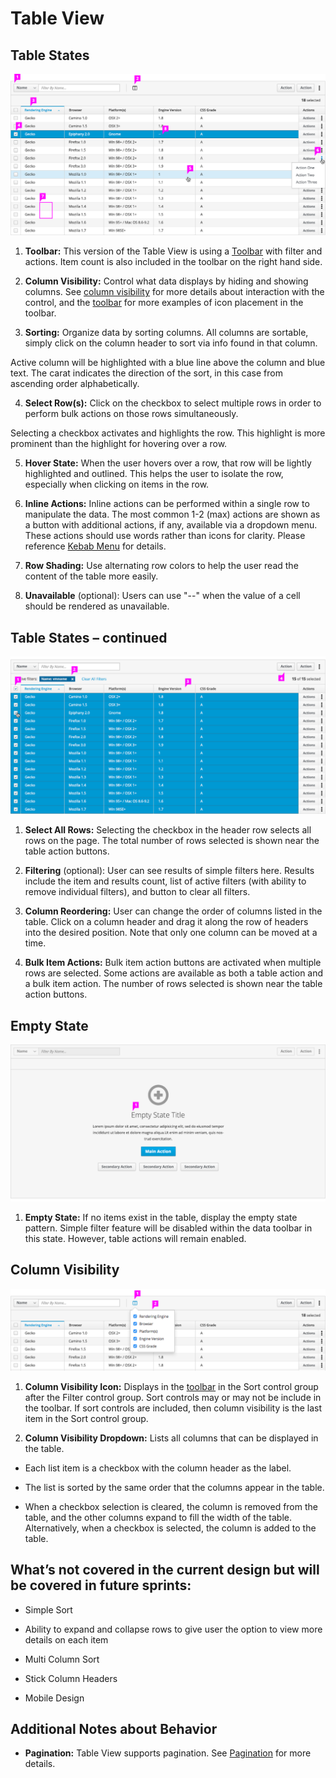 # Table View

## Table States
![Table with a single row selected](img/table-callout1.png)

1. **Toolbar:** This version of the Table View is using a [Toolbar](http://www.patternfly.org/pattern-library/forms-and-controls/toolbar/) with filter and actions. Item count is also included in the toolbar on the right hand side.

2. **Column Visibility:** Control what data displays by hiding and showing columns. See [column visibility](#column-visibility) for more details about interaction with the control, and the [toolbar](http://www.patternfly.org/pattern-library/forms-and-controls/toolbar/) for more examples of icon placement in the toolbar.

3. **Sorting:** Organize data by sorting columns. All columns are sortable, simply click on the column header to sort via info found in that column.

  Active column will be highlighted with a blue line above the column and blue text. The carat indicates the direction of the sort, in this case from ascending order alphabetically.

4. **Select Row(s):** Click on the checkbox to select multiple rows in order to perform bulk actions on those rows simultaneously.

  Selecting a checkbox activates and highlights the row. This highlight is more prominent than the highlight for hovering over a row.

5. **Hover State:** When the user hovers over a row, that row will be lightly highlighted and outlined. This helps the user to isolate the row, especially when clicking on items in the row.

6. **Inline Actions:** Inline actions can be performed within a single row to manipulate the data. The most common 1-2 (max) actions are shown as a button with additional actions, if any, available via a dropdown menu. These actions should use words rather than icons for clarity. Please reference [Kebab Menu](http://www.patternfly.org/pattern-library/widgets/#kebabs) for details.

7. **Row Shading:** Use alternating row colors to help the user read the content of the table more easily.

8. **Unavailable** (optional): Users can use "--" when the value of a cell should be rendered as unavailable.

## Table States – continued
![Table with a all rows selected](img/table-callout2.png)

1. **Select All Rows:** Selecting the checkbox in the header row selects all rows on the page. The total number of rows selected is shown near the table action buttons.

2. **Filtering** (optional): User can see results of simple filters here. Results include the item and results count, list of active filters (with ability to remove individual filters), and button to clear all filters.

3. **Column Reordering:** User can change the order of columns listed in the table. Click on a column header and drag it along the row of headers into the desired position. Note that only one column can be moved at a time.

4. **Bulk Item Actions:** Bulk item action buttons are activated when multiple rows are selected. Some actions are available as both a table action and a bulk item action. The number of rows selected is shown near the table action buttons.



## Empty State

![Table View empty state](img/empty-state-callout.png)

1. **Empty State:** If no items exist in the table, display the empty state pattern. Simple filter feature will be disabled within the data toolbar in this state. However, table actions will remain enabled.


## Column Visibility

![Table with a column visibility menu active](img/table-col-visibility-menu.png)

1. **Column Visibility Icon:** Displays in the [toolbar](http://www.patternfly.org/pattern-library/forms-and-controls/toolbar/) in the Sort control group after the Filter control group. Sort controls may or may not be include in the toolbar. If sort controls are included, then column visibility is the last item in the Sort control group.

2. **Column Visibility Dropdown:** Lists all columns that can be displayed in the table.

  - Each list item is a checkbox with the column header as the label.

  - The list is sorted by the same order that the columns appear in the table.

  - When a checkbox selection is cleared, the column is removed from the table, and the other columns expand to fill the width of the table. Alternatively, when a checkbox is selected, the column is added to the table.


## What’s not covered in the current design but will be covered in future sprints:

- Simple Sort

- Ability to expand and collapse rows to give user the option to view more details on each item

- Multi Column Sort

- Stick Column Headers

- Mobile Design

## Additional Notes about Behavior

- **Pagination:** Table View supports pagination. See [Pagination](http://www.patternfly.org/pattern-library/navigation/pagination/) for more details.
